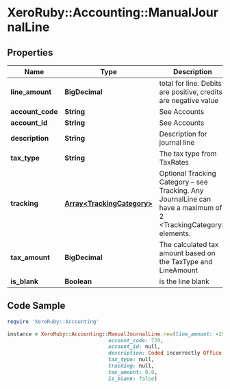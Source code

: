 # XeroRuby::Accounting::ManualJournalLine

## Properties

Name | Type | Description | Notes
------------ | ------------- | ------------- | -------------
**line_amount** | **BigDecimal** | total for line. Debits are positive, credits are negative value | [optional] 
**account_code** | **String** | See Accounts | [optional] 
**account_id** | **String** | See Accounts | [optional] 
**description** | **String** | Description for journal line | [optional] 
**tax_type** | **String** | The tax type from TaxRates | [optional] 
**tracking** | [**Array&lt;TrackingCategory&gt;**](TrackingCategory.md) | Optional Tracking Category – see Tracking. Any JournalLine can have a maximum of 2 &lt;TrackingCategory&gt; elements. | [optional] 
**tax_amount** | **BigDecimal** | The calculated tax amount based on the TaxType and LineAmount | [optional] 
**is_blank** | **Boolean** | is the line blank | [optional] 

## Code Sample

```ruby
require 'XeroRuby::Accounting'

instance = XeroRuby::Accounting::ManualJournalLine.new(line_amount: -2569.0,
                                 account_code: 720,
                                 account_id: null,
                                 description: Coded incorrectly Office Equipment should be Computer Equipment,
                                 tax_type: null,
                                 tracking: null,
                                 tax_amount: 0.0,
                                 is_blank: false)
```


